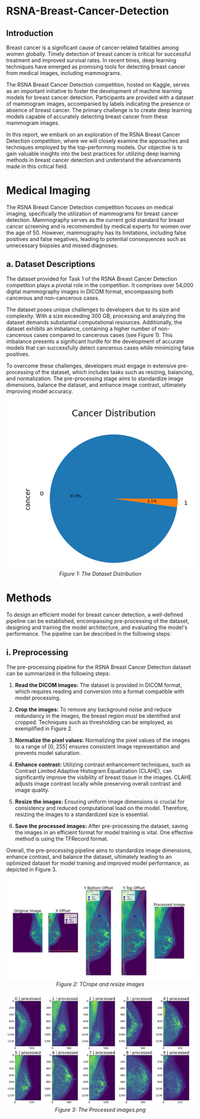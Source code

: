 # RSNA-Breast-Cancer-Detection

## Introduction

Breast cancer is a significant cause of cancer-related fatalities among women globally. Timely detection of breast cancer is critical for successful treatment and improved survival rates. In recent times, deep learning techniques have emerged as promising tools for detecting breast cancer from medical images, including mammograms.

The RSNA Breast Cancer Detection competition, hosted on Kaggle, serves as an important initiative to foster the development of machine learning models for breast cancer detection. Participants are provided with a dataset of mammogram images, accompanied by labels indicating the presence or absence of breast cancer. The primary challenge is to create deep learning models capable of accurately detecting breast cancer from these mammogram images.

In this report, we embark on an exploration of the RSNA Breast Cancer Detection competition, where we will closely examine the approaches and techniques employed by the top-performing models. Our objective is to gain valuable insights into the best practices for utilizing deep learning methods in breast cancer detection and understand the advancements made in this critical field.

# Medical Imaging

The RSNA Breast Cancer Detection competition focuses on medical imaging, specifically the utilization of mammograms for breast cancer detection. Mammography serves as the current gold standard for breast cancer screening and is recommended by medical experts for women over the age of 50. However, mammography has its limitations, including false positives and false negatives, leading to potential consequences such as unnecessary biopsies and missed diagnoses.

## a. Dataset Descriptions

The dataset provided for Task 1 of the RSNA Breast Cancer Detection competition plays a pivotal role in the competition. It comprises over 54,000 digital mammography images in DICOM format, encompassing both cancerous and non-cancerous cases.

The dataset poses unique challenges to developers due to its size and complexity. With a size exceeding 300 GB, processing and analyzing the dataset demands substantial computational resources. Additionally, the dataset exhibits an imbalance, containing a higher number of non-cancerous cases compared to cancerous cases (see Figure 1). This imbalance presents a significant hurdle for the development of accurate models that can successfully detect cancerous cases while minimizing false positives.

To overcome these challenges, developers must engage in extensive pre-processing of the dataset, which includes tasks such as resizing, balancing, and normalization. The pre-processing stage aims to standardize image dimensions, balance the dataset, and enhance image contrast, ultimately improving model accuracy.

<p align="center">
  <img src="https://github.com/IssamSayyaf/RSNA-Breast-Cancer-Detection/blob/main/images/Image%20Distribution.png" alt="alt text" width="width" height="height" />
  <br>
  <em>Figure 1: The Dataset Distribution</em>
</p>

# Methods

To design an efficient model for breast cancer detection, a well-defined pipeline can be established, encompassing pre-processing of the dataset, designing and training the model architecture, and evaluating the model's performance. The pipeline can be described in the following steps:

## i. Preprocessing

The pre-processing pipeline for the RSNA Breast Cancer Detection dataset can be summarized in the following steps:

1. **Read the DICOM images:**
   The dataset is provided in DICOM format, which requires reading and conversion into a format compatible with model processing.

2. **Crop the images:**
   To remove any background noise and reduce redundancy in the images, the breast region must be identified and cropped. Techniques such as thresholding can be employed, as exemplified in Figure 2.

3. **Normalize the pixel values:**
   Normalizing the pixel values of the images to a range of [0, 255] ensures consistent image representation and prevents model saturation.

4. **Enhance contrast:**
   Utilizing contrast enhancement techniques, such as Contrast Limited Adaptive Histogram Equalization (CLAHE), can significantly improve the visibility of breast tissue in the images. CLAHE adjusts image contrast locally while preserving overall contrast and image quality.

5. **Resize the images:**
   Ensuring uniform image dimensions is crucial for consistency and reduced computational load on the model. Therefore, resizing the images to a standardized size is essential.

6. **Save the processed images:**
   After pre-processing the dataset, saving the images in an efficient format for model training is vital. One effective method is using the TFRecord format.

Overall, the pre-processing pipeline aims to standardize image dimensions, enhance contrast, and balance the dataset, ultimately leading to an optimized dataset for model training and improved model performance, as depicted in Figure 3.
 
<p align="center">
  <img src="https://github.com/IssamSayyaf/RSNA-Breast-Cancer-Detection/blob/main/images/Crope%20and%20resize%20images..png" alt="alt text" width="width" height="height" />
  <br>
  <em>Figure 2: TCrope and resize images</em>
</p>


<p align="center">
  <img src="https://github.com/IssamSayyaf/RSNA-Breast-Cancer-Detection/blob/main/images/The%20Processed%20images.png" alt="alt text" width="width" height="height" />
  <br>
  <em>Figure 3: The Processed images.png</em>
</p>


